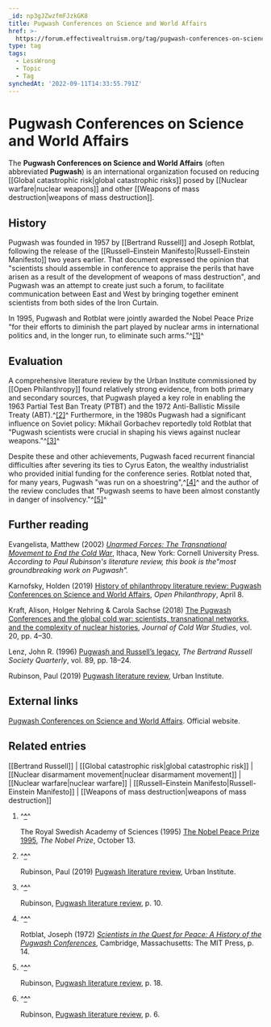 ```yaml
---
_id: np3gJZwzfmFJzkGK8
title: Pugwash Conferences on Science and World Affairs
href: >-
  https://forum.effectivealtruism.org/tag/pugwash-conferences-on-science-and-world-affairs
type: tag
tags:
  - LessWrong
  - Topic
  - Tag
synchedAt: '2022-09-11T14:33:55.791Z'
---
```

# Pugwash Conferences on Science and World Affairs

The **Pugwash Conferences on Science and World Affairs** (often abbreviated **Pugwash**) is an international organization focused on reducing [[Global catastrophic risk|global catastrophic risks]] posed by [[Nuclear warfare|nuclear weapons]] and other [[Weapons of mass destruction|weapons of mass destruction]].

History
-------

Pugwash was founded in 1957 by [[Bertrand Russell]] and Joseph Rotblat, following the release of the [[Russell–Einstein Manifesto|Russell-Einstein Manifesto]] two years earlier. That document expressed the opinion that "scientists should assemble in conference to appraise the perils that have arisen as a result of the development of weapons of mass destruction", and Pugwash was an attempt to create just such a forum, to facilitate communication between East and West by bringing together eminent scientists from both sides of the Iron Curtain.

In 1995, Pugwash and Rotblat were jointly awarded the Nobel Peace Prize "for their efforts to diminish the part played by nuclear arms in international politics and, in the longer run, to eliminate such arms."^[\[1\]](#fnj9vvh8jldjf)^

Evaluation
----------

A comprehensive literature review by the Urban Institute commissioned by [[Open Philanthropy]] found relatively strong evidence, from both primary and secondary sources, that Pugwash played a key role in enabling the 1963 Partial Test Ban Treaty (PTBT) and the 1972 Anti-Ballistic Missile Treaty (ABT).^[\[2\]](#fn5kpv4hht9vw)^ Furthermore, in the 1980s Pugwash had a significant influence on Soviet policy: Mikhail Gorbachev reportedly told Rotblat that "Pugwash scientists were crucial in shaping his views against nuclear weapons."^[\[3\]](#fnr47mhipha9e)^

Despite these and other achievements, Pugwash faced recurrent financial difficulties after severing its ties to Cyrus Eaton, the wealthy industrialist who provided initial funding for the conference series. Rotblat noted that, for many years, Pugwash "was run on a shoestring",^[\[4\]](#fnwgp5oreefn)^ and the author of the review concludes that "Pugwash seems to have been almost constantly in danger of insolvency."^[\[5\]](#fnox7kcrhrr1r)^

Further reading
---------------

Evangelista, Matthew (2002) [*Unarmed Forces: The Transnational Movement to End the Cold War*](https://en.wikipedia.org/wiki/Special:BookSources/978-0-8014-8784-2), Ithaca, New York: Cornell University Press.   
*According to Paul Rubinson's literature review, this book is the"most groundbreaking work on Pugwash".*

Karnofsky, Holden (2019) [History of philanthropy literature review: Pugwash Conferences on Science and World Affairs](https://www.openphilanthropy.org/blog/history-philanthropy-literature-review-pugwash-conferences-science-and-world-affairs), *Open Philanthropy*, April 8.

Kraft, Alison, Holger Nehring & Carola Sachse (2018) [The Pugwash Conferences and the global cold war: scientists, transnational networks, and the complexity of nuclear histories](https://doi.org/10.1162/jcws_e_00799), *Journal of Cold War Studies*, vol. 20, pp. 4–30.

Lenz, John R. (1996) [Pugwash and Russell’s legacy](https://users.drew.edu/~jlenz/pugwash.html), *The Bertrand Russell Society Quarterly*, vol. 89, pp. 18–24.

Rubinson, Paul (2019) [Pugwash literature review](https://www.urban.org/sites/default/files/publication/100070/pugwash_literature_review_0.pdf), Urban Institute.

External links
--------------

[Pugwash Conferences on Science and World Affairs](https://pugwash.org/). Official website.

Related entries
---------------

[[Bertrand Russell]] | [[Global catastrophic risk|global catastrophic risk]] | [[Nuclear disarmament movement|nuclear disarmament movement]] | [[Nuclear warfare|nuclear warfare]] | [[Russell–Einstein Manifesto|Russell-Einstein Manifesto]] | [[Weapons of mass destruction|weapons of mass destruction]]

1.  ^**[^](#fnrefj9vvh8jldjf)**^
    
    The Royal Swedish Academy of Sciences (1995) [The Nobel Peace Prize 1995](https://www.nobelprize.org/prizes/peace/1995/summary/), *The Nobel Prize*, October 13.
    
2.  ^**[^](#fnref5kpv4hht9vw)**^
    
    Rubinson, Paul (2019) [Pugwash literature review](https://www.urban.org/sites/default/files/publication/100070/pugwash_literature_review_0.pdf), Urban Institute.
    
3.  ^**[^](#fnrefr47mhipha9e)**^
    
    Rubinson, [Pugwash literature review](https://www.urban.org/sites/default/files/publication/100070/pugwash_literature_review_0.pdf), p. 10.
    
4.  ^**[^](#fnrefwgp5oreefn)**^
    
    Rotblat, Joseph (1972) [*Scientists in the Quest for Peace: A History of the Pugwash Conferences*](https://en.wikipedia.org/wiki/Special:BookSources/0-262-18054-5), Cambridge, Massachusetts: The MIT Press, p. 14.
    
5.  ^**[^](#fnrefox7kcrhrr1r)**^
    
    Rubinson, [Pugwash literature review](https://www.urban.org/sites/default/files/publication/100070/pugwash_literature_review_0.pdf), p. 18.
    
6.  ^**[^](#fnrefg510toc1l)**^
    
    Rubinson, [Pugwash literature review](https://www.urban.org/sites/default/files/publication/100070/pugwash_literature_review_0.pdf), p. 6.